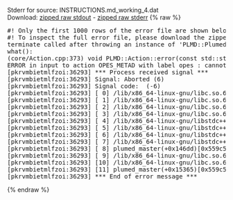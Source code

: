 Stderr for source:  INSTRUCTIONS.md_working_4.dat   
Download: [zipped raw stdout](INSTRUCTIONS.md_working_4.dat.plumed_master.stdout.txt.zip) - [zipped raw stderr](INSTRUCTIONS.md_working_4.dat.plumed_master.stderr.txt.zip) 
{% raw %}
<pre>
#! Only the first 1000 rows of the error file are shown below
#! To inspect the full error file, please download the zipped raw stderr file above
terminate called after throwing an instance of 'PLMD::Plumed::ExceptionError'
what():
(core/Action.cpp:373) void PLMD::Action::error(const std::string&) const
ERROR in input to action OPES_METAD with label opes : cannot find action named cv (hint! the actions with value in this ActionSet are: timestep kBT posx posy posz Masses Charges Box driver )
[pkrvmbietmlfzoi:36293] *** Process received signal ***
[pkrvmbietmlfzoi:36293] Signal: Aborted (6)
[pkrvmbietmlfzoi:36293] Signal code:  (-6)
[pkrvmbietmlfzoi:36293] [ 0] /lib/x86_64-linux-gnu/libc.so.6(+0x45330)[0x7fbc81645330]
[pkrvmbietmlfzoi:36293] [ 1] /lib/x86_64-linux-gnu/libc.so.6(pthread_kill+0x11c)[0x7fbc8169eb2c]
[pkrvmbietmlfzoi:36293] [ 2] /lib/x86_64-linux-gnu/libc.so.6(gsignal+0x1e)[0x7fbc8164527e]
[pkrvmbietmlfzoi:36293] [ 3] /lib/x86_64-linux-gnu/libc.so.6(abort+0xdf)[0x7fbc816288ff]
[pkrvmbietmlfzoi:36293] [ 4] /lib/x86_64-linux-gnu/libstdc++.so.6(+0xa5ff5)[0x7fbc81aa5ff5]
[pkrvmbietmlfzoi:36293] [ 5] /lib/x86_64-linux-gnu/libstdc++.so.6(+0xbb0da)[0x7fbc81abb0da]
[pkrvmbietmlfzoi:36293] [ 6] /lib/x86_64-linux-gnu/libstdc++.so.6(_ZSt10unexpectedv+0x0)[0x7fbc81aa5a55]
[pkrvmbietmlfzoi:36293] [ 7] /lib/x86_64-linux-gnu/libstdc++.so.6(+0xa5a6f)[0x7fbc81aa5a6f]
[pkrvmbietmlfzoi:36293] [ 8] plumed_master(+0x146dd)[0x559c5b5a76dd]
[pkrvmbietmlfzoi:36293] [ 9] /lib/x86_64-linux-gnu/libc.so.6(+0x2a1ca)[0x7fbc8162a1ca]
[pkrvmbietmlfzoi:36293] [10] /lib/x86_64-linux-gnu/libc.so.6(__libc_start_main+0x8b)[0x7fbc8162a28b]
[pkrvmbietmlfzoi:36293] [11] plumed_master(+0x15365)[0x559c5b5a8365]
[pkrvmbietmlfzoi:36293] *** End of error message ***
</pre>
{% endraw %}
